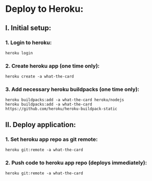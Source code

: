 # Deploy to Heroku:

## I. Initial setup:

### 1. Login to heroku:
```
heroku login
```
### 2. Create heroku app (one time only):
```
heroku create -a what-the-card
```

### 3. Add necessary heroku buildpacks (one time only):
```
heroku buildpacks:add -a what-the-card heroku/nodejs
heroku buildpacks:add -a what-the-card https://github.com/heroku/heroku-buildpack-static
```


## II. Deploy application:

### 1. Set heroku app repo as git remote:
```
heroku git:remote -a what-the-card
```

### 2. Push code to heroku app repo (deploys immediately):
```
heroku git:remote -a what-the-card
```
